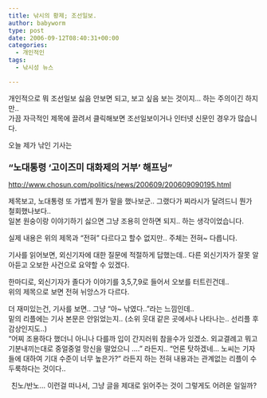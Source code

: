 ```yaml
---
title: 낚시의 황제; 조선일보.
author: babyworm
type: post
date: 2006-09-12T08:40:31+00:00
categories:
  - 개인적인
tags:
  - 낚시성 뉴스

---
```

개인적으로 뭐 조선일보 싫음 안보면 되고, 보고 싶음 보는 것이지… 하는 주의이긴 하지만..<br>
가끔 자극적인 제목에 끌려서 클릭해보면 조선일보이거나 인터넷 신문인 경우가 많습니다.

오늘 제가 낚인 기사는<br>
**<span style="font-size: large;"><br /> “노대통령 ‘고이즈미 대화제의 거부’ 해프닝”<!--e_article_title--></span>**

<http://www.chosun.com/politics/news/200609/200609090195.html>

제목보고, 노대통령 또 가볍게 뭔가 말을 했나보군.. 그랬다가 찌라시가 달려드니 뭔가 철회했나보다..<br>
일본 원숭이랑 이야기하기 싫으면 그냥 조용히 안하면 되지.. 하는 생각이었습니다.

실제 내용은 위의 제목과 “전혀” 다르다고 할수 없지만.. 주체는 전혀~ 다릅니다.

기사를 읽어보면, 외신기자에 대한 질문에 적절하게 답했는데.. 다른 외신기자가 잘못 알아듣고 오보한 사건으로 요약할 수 있겠다.

한마디로, 외신기자가 졸다가 이야기를 3,5,7,9로 들어서 오보를 터트린건데..<br>
위의 제목으로 보면 전혀 뉘앙스가 다르다.

더 재미있는건, 기사를 보면.. 그냥 “아~ 낚였다..”라는 느낌인데..<br>
밑의 리플에는 기사 본문은 안읽었는지.. (소위 웃대 같은 곳에서나 나타나는.. 선리플 후감상인지도..)<br>
“어찌 조용하다 했더니 아니나 다를까 입이 간지러워 참을수가 있겠소. 외교결례고 뭐고 기분내끼는대로 중얼중얼 망신을 떨었으니 ….” 라든지.. “언론 탓하겠네… 노씨는 기자들에 대하여 기대 수준이 너무 높은가?” 라든지 하는 전혀 내용과는 관계없는 리플이 수두룩하다는 것이다..

<div class="imageblock center" style="clear: both; text-align: center;">
  <p class="cap1" style="margin-top: 8px;">
    친노/반노… 이런걸 떠나서, 그냥 글을 제대로 읽어주는 것이 그렇게도 어려운 일일까?
  </p>
</div>
